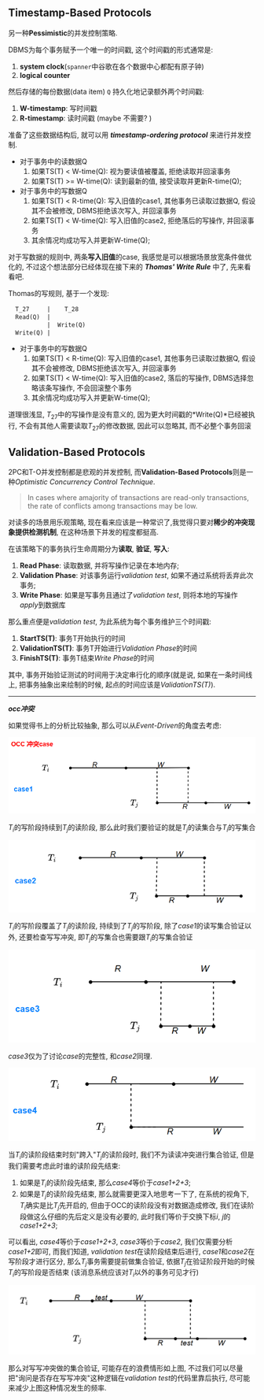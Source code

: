 ## Timestamp-Based Protocols

另一种**Pessimistic**的并发控制策略.

DBMS为每个事务赋予一个唯一的时间戳, 这个时间戳的形式通常是:

1. **system clock**(`spanner`中谷歌在各个数据中心都配有原子钟)
2. **logical counter**

然后存储的每份数据(data item) `Q` 持久化地记录额外两个时间戳:

1. **W-timestamp**: 写时间戳
2. **R-timestamp**: 读时间戳 (maybe 不需要? )

准备了这些数据结构后, 就可以用 ***timestamp-ordering protocol*** 来进行并发控制.

- 对于事务中的读数据Q
  1. 如果TS(T) < W-time(Q): 视为要读值被覆盖, 拒绝读取并回滚事务
  2. 如果TS(T) >= W-time(Q): 读到最新的值, 接受读取并更新R-time(Q);
- 对于事务中的写数据Q
  1. 如果TS(T) < R-time(Q): 写入旧值的case1, 其他事务已读取过数据Q, 假设其不会被修改, DBMS拒绝该次写入, 并回滚事务
  2. 如果TS(T) < W-time(Q): 写入旧值的case2, 拒绝落后的写操作, 并回滚事务
  3. 其余情况均成功写入并更新W-time(Q);

对于写数据的规则中, 两条**写入旧值**的case, 我感觉是可以根据场景放宽条件做优化的, 不过这个想法部分已经体现在接下来的 ***Thomas' Write Rule*** 中了, 先来看看吧.

Thomas的写规则, 基于一个发现: 

```
  T_27     |    T_28
  Read(Q)  |
           |  Write(Q)
  Write(Q) |
```

- 对于事务中的写数据Q
  1. 如果TS(T) < R-time(Q): 写入旧值的case1, 其他事务已读取过数据Q, 假设其不会被修改, DBMS拒绝该次写入, 并回滚事务
  2. 如果TS(T) < W-time(Q): 写入旧值的case2, 落后的写操作, DBMS选择忽略该条写操作, 不会回滚整个事务
  3. 其余情况均成功写入并更新W-time(Q);

道理很浅显, $T_{27}$中的写操作是没有意义的, 因为更大时间戳的*Write(Q)*已经被执行, 不会有其他人需要读取$T_{27}$的修改数据, 因此可以忽略其, 而不必整个事务回滚

## Validation-Based Protocols

2PC和T-O并发控制都是悲观的并发控制, 而**Validation-Based Protocols**则是一种*Optimistic Concurrency Control Technique*.

> In cases where amajority of transactions are read-only transactions, the rate of conflicts among transactions may be low.

对读多的场景用乐观策略, 现在看来应该是一种常识了,我觉得只要对**稀少的冲突现象提供检测机制**, 在这种场景下并发的程度都挺高.

在该策略下的事务执行生命周期分为**读取**, **验证**, **写入**: 

1. **Read Phase**: 读取数据, 并将写操作记录在本地内存;
2. **Validation Phase**: 对该事务运行*validation test*, 如果不通过系统将丢弃此次事务;
3. **Write Phase**: 如果是写事务且通过了*validation test*, 则将本地的写操作*apply*到数据库

那么重点便是*validation test*, 为此系统为每个事务维护三个时间戳:

1. **StartTS(T)**: 事务T开始执行的时间
2. **ValidationTS(T)**: 事务T开始进行*Validation Phase*的时间
3. **FinishTS(T)**: 事务T结束*Write Phase*的时间

其中, 事务开始验证测试的时间用于决定串行化的顺序(就是说, 如果在一条时间线上, 把事务抽象出来绘制的时候, 起点的时间应该是*ValidationTS(T)*).

---

***occ冲突***

如果觉得书上的分析比较抽象, 那么可以从*Event-Driven*的角度去考虑: 

![case1](../pic/case1.png)

$T_i$的写阶段持续到$T_j$的读阶段, 那么此时我们要验证的就是$T_j$的读集合与$T_i$的写集合

![case2](../pic/case2.png)

$T_i$的写阶段覆盖了$T_j$的读阶段, 持续到了$T_j$的写阶段, 除了*case1*的读写集合验证以外, 还要检查写写冲突, 即$T_j$的写集合也需要跟$T_i$的写集合验证

![case3](../pic/case3.png)

*case3*仅为了讨论*case*的完整性, 和*case2*同理.

![case4](../pic/case4.png)

当$T_i$的读阶段结束时刻"跨入"$T_j$的读阶段时, 我们不为读读冲突进行集合验证, 但是我们需要考虑此时谁的读阶段先结束:

1. 如果是$T_i$的读阶段先结束, 那么*case4*等价于*case1+2+3*;
2. 如果是$T_j$的读阶段先结束, 那么就需要更深入地思考一下了, 在系统的视角下, $T_i$确实是比$T_j$先开启的, 但由于OCC的读阶段没有对数据造成修改, 我们在读阶段做这么仔细的先后定义是没有必要的, 此时我们等价于交换下标$i$, $j$的*case1+2+3*;

可以看出, *case4*等价于*case1+2+3*, *case3*等价于*case2*, 我们仅需要分析*case1+2*即可, 而我们知道, *validation test*在读阶段结束后进行, *case1*和*case2*在写阶段才进行区分, 那么$T_j$事务需要提前做集合验证, 依据$T_j$在验证阶段开始的时候$T_i$的写阶段是否结束 (该消息系统应该对$T_i$以外的事务可见才行)

![多余的写写冲突](../pic/WasteCheck.png)

那么对写写冲突做的集合验证, 可能存在的浪费情形如上图, 不过我们可以尽量把"询问是否存在写写冲突"这种逻辑在*validation test*的代码里靠后执行, 尽可能来减少上图这种情况发生的频率.


